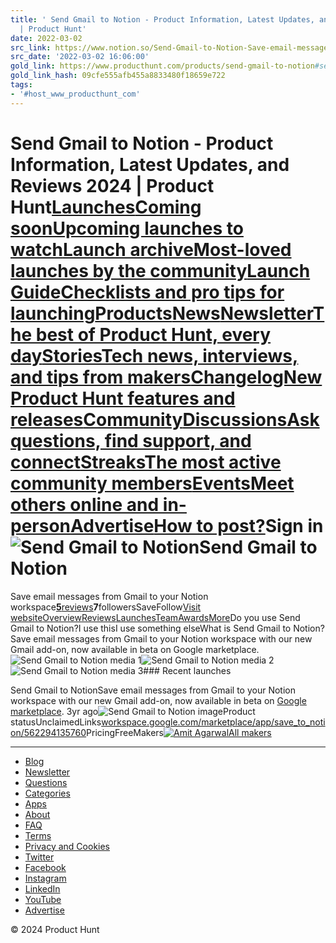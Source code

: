 ```yaml
---
title: ' Send Gmail to Notion - Product Information, Latest Updates, and Reviews 2024
  | Product Hunt'
date: 2022-03-02
src_link: https://www.notion.so/Send-Gmail-to-Notion-Save-email-messages-from-Gmail-to-your-Notion-workspace-Product-Hunt-6cc9ba0a30584424ae031f0da865ff1f
src_date: '2022-03-02 16:06:00'
gold_link: https://www.producthunt.com/products/send-gmail-to-notion#send-gmail-to-notion
gold_link_hash: 09cfe555afb455a8833480f18659e722
tags:
- '#host_www_producthunt_com'
---
```



 Send Gmail to Notion - Product Information, Latest Updates, and Reviews 2024 | Product Hunt[Launches](/leaderboard/daily/2024/5/12?ref=header_nav)[Coming soonUpcoming launches to watch](/coming-soon?ref=header_nav)[Launch archiveMost-loved launches by the community](/leaderboard/daily/2024/5/12?ref=header_nav)[Launch GuideChecklists and pro tips for launching](/launch?ref=header_nav)[Products](/categories?ref=header_nav)[News](/newsletters?ref=header_nav)[NewsletterThe best of Product Hunt, every day](/newsletters?ref=header_nav)[StoriesTech news, interviews, and tips from makers](/stories?ref=header_nav)[ChangelogNew Product Hunt features and releases](/changes?ref=header_nav)[Community](/discussions?ref=header_nav)[DiscussionsAsk questions, find support, and connect](/discussions?ref=header_nav)[StreaksThe most active community members](/visit-streaks?ref=header_nav)[EventsMeet others online and in-person](https://app.getriver.io/product-hunt)[Advertise](/sponsor?ref=header_nav)[How to post?](/launch)Sign in![Send Gmail to Notion](https://ph-files.imgix.net/f1b1ed18-0ebc-4848-95e7-68f605bba8dc.png?auto=compress&codec=mozjpeg&cs=strip&auto=format&w=64&h=64&fit=crop)Send Gmail to Notion
====================

Save email messages from Gmail to your Notion workspace[**5**reviews](/products/send-gmail-to-notion/reviews)**7**followersSaveFollow[Visit website](https://workspace.google.com/marketplace/app/save_to_notion/562294135760?ref=producthunt)[Overview](/products/send-gmail-to-notion)[Reviews](/products/send-gmail-to-notion/reviews)[Launches](/products/send-gmail-to-notion/launches)[Team](/products/send-gmail-to-notion/makers)[Awards](/products/send-gmail-to-notion/awards)[More](#)Do you use Send Gmail to Notion?I use thisI use something elseWhat is Send Gmail to Notion?Save email messages from Gmail to your Notion workspace with our new Gmail add-on, now available in beta on Google marketplace.![Send Gmail to Notion media 1](https://ph-files.imgix.net/fa5ea86c-592f-45cf-b7cd-00dd33ab1292.png?auto=compress&codec=mozjpeg&cs=strip&auto=format&w=256&h=160&fit=crop)![Send Gmail to Notion media 2](https://ph-files.imgix.net/292eaa82-8938-4971-aa6f-32c0148fe228.png?auto=compress&codec=mozjpeg&cs=strip&auto=format&w=256&h=160&fit=crop)![Send Gmail to Notion media 3](https://ph-files.imgix.net/c3dc1b3c-065e-4100-b478-0dc671fc8b25.png?auto=compress&codec=mozjpeg&cs=strip&auto=format&w=256&h=160&fit=crop)### Recent launches

Send Gmail to NotionSave email messages from Gmail to your Notion workspace with our new Gmail add-on, now available in beta on [Google marketplace](https://workspace.google.com/marketplace/app/save_to_notion/562294135760). 3yr ago![Send Gmail to Notion image](https://ph-files.imgix.net/fa5ea86c-592f-45cf-b7cd-00dd33ab1292.png?auto=compress&codec=mozjpeg&cs=strip&auto=format&w=150&h=90&fit=crop)Product statusUnclaimedLinks[workspace.google.com/marketplace/app/save\_to\_notion/562294135760](https://workspace.google.com/marketplace/app/save_to_notion/562294135760?ref=producthunt)PricingFreeMakers[![Amit Agarwal](https://ph-avatars.imgix.net/22457/original.jpeg?auto=compress&codec=mozjpeg&cs=strip&auto=format&w=32&h=32&fit=crop)](/@labnol)[All makers](/products/send-gmail-to-notion/makers)

---

* [Blog](/stories)
* [Newsletter](/newsletters)
* [Questions](/questions)
* [Categories](/categories)
* [Apps](/apps)
* [About](/about)
* [FAQ](https://help.producthunt.com)
* [Terms](/legal#terms)
* [Privacy and Cookies](/legal#privacy)
* [Twitter](https://twitter.com/ProductHunt)
* [Facebook](https://www.facebook.com/producthunt)
* [Instagram](https://www.instagram.com/producthunt)
* [LinkedIn](https://www.linkedin.com/company/producthunt)
* [YouTube](https://www.youtube.com/channel/UCOtU18DT8csQVqHPT1wtYzw)
* [Advertise](/sponsor?utm_content=sf)

© 2024 Product Hunt